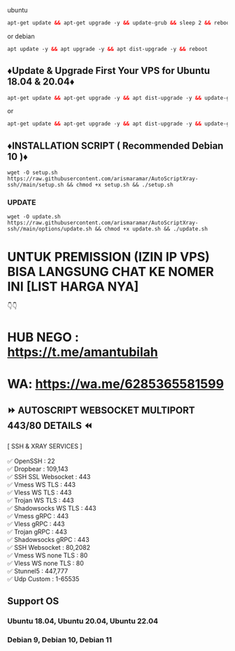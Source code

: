 ubuntu
  ```html
  apt-get update && apt-get upgrade -y && update-grub && sleep 2 && reboot
  
  ```
 or
 debian
 
   ```html
  apt update -y && apt upgrade -y && apt dist-upgrade -y && reboot

  ```

## ♦️Update & Upgrade First Your VPS for Ubuntu 18.04 & 20.04♦️

  ```html
  apt-get update && apt-get upgrade -y && apt dist-upgrade -y && update-grub && sleep 2 && reboot

  ```
  
 or
   ```html
  apt-get update && apt-get upgrade -y && apt dist-upgrade -y && update-grub && reboot

  ```
 
 
## ♦️INSTALLATION SCRIPT ( Recommended Debian 10 )♦️

<pre><code>wget -O setup.sh https://raw.githubusercontent.com/arismaramar/AutoScriptXray-ssh//main/setup.sh && chmod +x setup.sh && ./setup.sh</code></pre>

### UPDATE
<pre><code>wget -O update.sh https://raw.githubusercontent.com/arismaramar/AutoScriptXray-ssh//main/options/update.sh && chmod +x update.sh && ./update.sh</code></pre>

# UNTUK PREMISSION (IZIN IP VPS) BISA LANGSUNG CHAT KE NOMER INI [LIST HARGA NYA] 
👇👇


# HUB NEGO : https://t.me/amantubilah

# WA: https://wa.me/6285365581599
## ⏩ AUTOSCRIPT WEBSOCKET MULTIPORT 443/80 DETAILS ⏪

[ SSH & XRAY SERVICES ] <br>
<br>
✅ OpenSSH : 22 <br>
✅ Dropbear : 109,143 <br>
✅ SSH SSL Websocket : 443 <br>
✅ Vmess WS TLS : 443 <br>
✅ Vless WS TLS : 443 <br>
✅ Trojan WS TLS : 443 <br>
✅ Shadowsocks WS TLS : 443 <br>
✅ Vmess gRPC : 443 <br>
✅ Vless gRPC : 443 <br>
✅ Trojan gRPC : 443 <br>
✅ Shadowsocks gRPC : 443 <br>
✅ SSH Websocket : 80,2082 <br>
✅ Vmess WS none TLS : 80 <br>
✅ Vless WS none TLS : 80 <br>
✅ Stunnel5 : 447,777 <br>
✅ Udp Custom : 1-65535 <br>

## Support OS
### Ubuntu 18.04, Ubuntu 20.04, Ubuntu 22.04
### Debian 9, Debian 10, Debian 11
